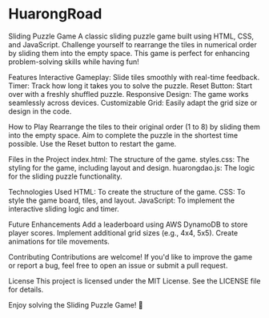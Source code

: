 # HuarongRoad
Sliding Puzzle Game
A classic sliding puzzle game built using HTML, CSS, and JavaScript. Challenge yourself to rearrange the tiles in numerical order by sliding them into the empty space. This game is perfect for enhancing problem-solving skills while having fun!

Features
Interactive Gameplay: Slide tiles smoothly with real-time feedback.
Timer: Track how long it takes you to solve the puzzle.
Reset Button: Start over with a freshly shuffled puzzle.
Responsive Design: The game works seamlessly across devices.
Customizable Grid: Easily adapt the grid size or design in the code.

How to Play
Rearrange the tiles to their original order (1 to 8) by sliding them into the empty space.
Aim to complete the puzzle in the shortest time possible.
Use the Reset button to restart the game.


Files in the Project
index.html: The structure of the game.
styles.css: The styling for the game, including layout and design.
huarongdao.js: The logic for the sliding puzzle functionality.

Technologies Used
HTML: To create the structure of the game.
CSS: To style the game board, tiles, and layout.
JavaScript: To implement the interactive sliding logic and timer.

Future Enhancements
Add a leaderboard using AWS DynamoDB to store player scores.
Implement additional grid sizes (e.g., 4x4, 5x5).
Create animations for tile movements.

Contributing
Contributions are welcome! If you'd like to improve the game or report a bug, feel free to open an issue or submit a pull request.

License
This project is licensed under the MIT License. See the LICENSE file for details.

Enjoy solving the Sliding Puzzle Game! 🚀
